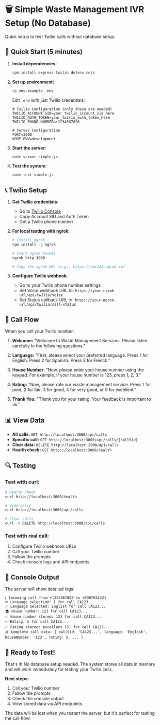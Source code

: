 # 🗑️ Simple Waste Management IVR Setup (No Database)

Quick setup to test Twilio calls without database setup.

## 🚀 Quick Start (5 minutes)

1. **Install dependencies:**
   ```bash
   npm install express twilio dotenv cors
   ```

2. **Set up environment:**
   ```bash
   cp env.example .env
   ```
   
   Edit `.env` with just Twilio credentials:
   ```env
   # Twilio Configuration (only these are needed)
   TWILIO_ACCOUNT_SID=your_twilio_account_sid_here
   TWILIO_AUTH_TOKEN=your_twilio_auth_token_here
   TWILIO_PHONE_NUMBER=+1234567890

   # Server Configuration
   PORT=3000
   NODE_ENV=development
   ```

3. **Start the server:**
   ```bash
   node server-simple.js
   ```

4. **Test the system:**
   ```bash
   node test-simple.js
   ```

## 📞 Twilio Setup

1. **Get Twilio credentials:**
   - Go to [Twilio Console](https://console.twilio.com/)
   - Copy Account SID and Auth Token
   - Get a Twilio phone number

2. **For local testing with ngrok:**
   ```bash
   # Install ngrok
   npm install -g ngrok
   
   # Start ngrok tunnel
   ngrok http 3000
   
   # Copy the ngrok URL (e.g., https://abc123.ngrok.io)
   ```

3. **Configure Twilio webhook:**
   - Go to your Twilio phone number settings
   - Set Voice webhook URL to: `https://your-ngrok-url/api/twilio/voice`
   - Set Status callback URL to: `https://your-ngrok-url/api/twilio/call-status`

## 🎯 Call Flow

When you call your Twilio number:

1. **Welcome:** "Welcome to Waste Management Services. Please listen carefully to the following questions."

2. **Language:** "First, please select your preferred language. Press 1 for English. Press 2 for Spanish. Press 3 for French."

3. **House Number:** "Now, please enter your house number using the keypad. For example, if your house number is 123, press 1, 2, 3."

4. **Rating:** "Now, please rate our waste management service. Press 1 for poor, 2 for fair, 3 for good, 4 for very good, or 5 for excellent."

5. **Thank You:** "Thank you for your rating. Your feedback is important to us."

## 📊 View Data

- **All calls:** `GET http://localhost:3000/api/calls`
- **Specific call:** `GET http://localhost:3000/api/calls/{callSid}`
- **Clear data:** `DELETE http://localhost:3000/api/calls`
- **Health check:** `GET http://localhost:3000/health`

## 🔍 Testing

### Test with curl:
```bash
# Health check
curl http://localhost:3000/health

# View calls
curl http://localhost:3000/api/calls

# Clear calls
curl -X DELETE http://localhost:3000/api/calls
```

### Test with real call:
1. Configure Twilio webhook URLs
2. Call your Twilio number
3. Follow the prompts
4. Check console logs and API endpoints

## 📝 Console Output

The server will show detailed logs:
```
📞 Incoming call from +1234567890 to +0987654321
🌐 Language selection: 1 for call CA123...
✅ Language selected: English for call CA123...
🏠 House number: 123 for call CA123...
✅ House number stored: 123 for call CA123...
⭐ Rating: 5 for call CA123...
✅ Rating stored: excellent (5) for call CA123...
📊 Complete call data: { callSid: 'CA123...', language: 'English', houseNumber: '123', rating: 5, ... }
```

## 🎉 Ready to Test!

That's it! No database setup needed. The system stores all data in memory and will work immediately for testing your Twilio calls.

**Next steps:**
1. Call your Twilio number
2. Follow the prompts
3. Check the console output
4. View stored data via API endpoints

The data will be lost when you restart the server, but it's perfect for testing the call flow! 